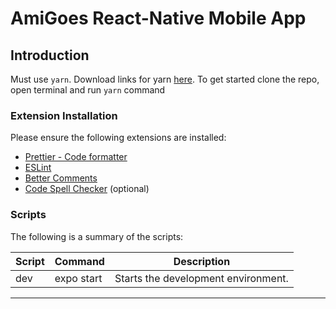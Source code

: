 # AmiGoes React-Native Mobile App

## Introduction

Must use `yarn`. Download links for yarn [here](https://yarnpkg.com/).
To get started clone the repo, open terminal and run `yarn` command

### Extension Installation

Please ensure the following extensions are installed:

- [Prettier - Code formatter](https://marketplace.visualstudio.com/items?itemName=esbenp.prettier-vscode)
- [ESLint](https://marketplace.visualstudio.com/items?itemName=dbaeumer.vscode-eslint)
- [Better Comments](https://marketplace.visualstudio.com/items?itemName=aaron-bond.better-comments)
- [Code Spell Checker](https://marketplace.visualstudio.com/items?itemName=streetsidesoftware.code-spell-checker) (optional)

### Scripts

The following is a summary of the scripts:

| Script | Command    | Description                         |
| ------ | ---------- | ----------------------------------- |
| dev    | expo start | Starts the development environment. |

---
